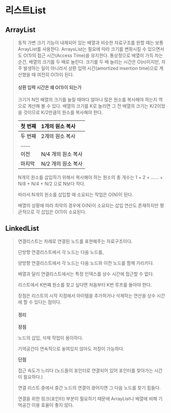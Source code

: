 # 리스트List

## ArrayList

> 동적 가변 크기 기능이 내재되어 있는 배열과 비슷한 자료구조를 원할 때는 보통 ArrayList를 사용한다. ArraysList는 필요에 따라 크기를 변화시킬 수 있으면서도 O\(1\)의 접근 시간\(Access Time\)을 유지한다. 통상정으로 배열이 가득 차는 순간, 배열의 크기를 두 배로 늘린다. 크기를 두 배 늘리는 시간은 O\(n\)이지만, 자주 발생하는 일이 아니라서 상환 입력 시간\(amortized insertion time\)으로 계산했을 때 여전히 O\(1\)이 된다.
>
> #### 상환 입력 시간은 왜 O\(1\)이 되는가
>
> 크기가 N인 배열의 크기를 늘릴 때마다 얼마나 많은 원소를 복사해야 하는지 역으로 계산해 볼 수 있다. 배열의 크기를 K로 늘리면 그 전 배열의 크기는 K/2이었을 것이므로 K/2만큼의 원소를 복사해야 한다.
>
> | 첫 번째 | 1개의 원소 복사 |
> | :--- | :--- |
> | 두 번째 | 2개의 원소 복사 |
> | ....... |  |
> | 이전 | N/4 개의 원소 복사 |
> | 마지막 | N/2 개의 원소 복사 |
>
> N개의 원소를 삽입하기 위해서 복사해야 하는 원소의 총 개수는 1 + 2 + ...... + N/8 + N/4 + N/2 으로 N보다 작다.
>
> 따라서 N개의 원소를 삽입할 때 소요되는 작업은 O\(N\)이 된다.
>
> 배열의 상황에 따라 최악의 경우에 O\(N\)이 소요되는 삽입 연산도 존재하지만 평균적으로 각 삽입은 O\(1\)이 소요된다.

## LinkedList

> 연결리스트는 차례로 연결된 노드를 표현해주는 자료구조이다.
>
> 단방향 연결리스트에서 각 노드는 다음 노드를,
>
> 양방향 연결리스트에서 각 노드는 다음 노드와 이전 노드를 함께 가리키다.
>
> 배열과 달리 연결리스트에서는 특정 인덱스를 상수 시간에 접근할 수 없다.
>
> 리스트에서 K번째 원소를 찾고 싶다면 처음부터 K번 루프를 돌아야 한다.
>
> 장점은 리스트의 시작 지점에서 아이템을 추가하거나 삭제하는 연산을 상수 시간에 할 수 있다는 점이다.
>
> #### 정리
>
> **장점**
>
> 노드의 삽입, 삭제 작업이 용이하다.
>
> 기억공간이 연속적으로 놓여있지 않아도 저장이 가능하다.
>
> **단점**
>
> 접근 속도가 느리다 \(노드들이 포인터로 연결되어 있어 포인터를 찾아가는 시간이 필요하다.\)
>
> 연결 리스트 중에서 중간 노드의 연결이 끊어지면 그 다음 노드를 찾기 힘들다.
>
> 연결을 위한 링크\(포인터\) 부분이 필요하기 때문에 ArrayList나 배열에 비해 기억공간 이용 효율이 좋지 않다.

